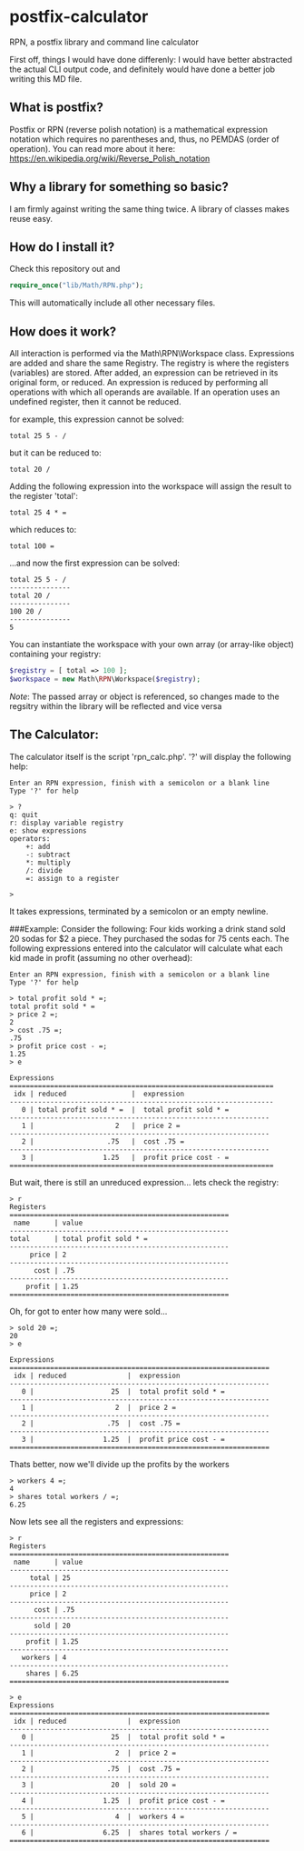 # postfix-calculator
RPN, a postfix library and command line calculator


First off, things I would have done differenly: 
    I would have better abstracted the actual CLI output code, and definitely would have done a better job writing this MD file.



What is postfix?
------
Postfix or RPN (reverse polish notation) is a mathematical expression notation which requires no parentheses and, thus, no PEMDAS (order of operation).  You can read more about it here:  https://en.wikipedia.org/wiki/Reverse_Polish_notation



Why a library for something so basic?
------
I am firmly against writing the same thing twice.  A library of classes makes reuse easy.



How do I install it?
------
Check this repository out and 
```php
require_once("lib/Math/RPN.php");
```
This will automatically include all other necessary files.



How does it work?
------
All interaction is performed via the Math\RPN\Workspace class.  Expressions are added and share the same Registry.  The registry is where the registers (variables) are stored.  After added, an expression can be retrieved in its original form, or reduced.  An expression is reduced by performing all operations with which all operands are available.  If an operation uses an undefined register, then it cannot be reduced. 

for example, this expression cannot be solved:

`total 25 5 - /`

but it can be reduced to:

`total 20 /`

Adding the following expression into the workspace will assign the result to the register 'total':

`total 25 4 * =`

which reduces to:

`total 100 =`

...and now the first expression can be solved:

```
total 25 5 - /
---------------
total 20 /
---------------
100 20 /
---------------
5
```

You can instantiate the workspace with your own array (or array-like object) containing your registry:

```php
$registry = [ total => 100 ];
$workspace = new Math\RPN\Workspace($registry);
```

*Note*: The passed array or object is referenced, so changes made to the regsitry within the library will be reflected and vice versa



The Calculator:
------
The calculator itself is the script 'rpn_calc.php'.  '?' will display the following help:

```
Enter an RPN expression, finish with a semicolon or a blank line
Type '?' for help

> ?
q: quit
r: display variable registry
e: show expressions
operators:
    +: add
    -: subtract
    *: multiply
    /: divide
    =: assign to a register

> 
```

It takes expressions, terminated by a semicolon or an empty newline.


###Example:
Consider the following:  Four kids working a drink stand sold 20 sodas for $2 a piece.  They purchased the sodas for 75 cents each.  The following expressions entered into the calculator will calculate what each kid made in profit (assuming no other overhead):

```
Enter an RPN expression, finish with a semicolon or a blank line
Type '?' for help

> total profit sold * =;
total profit sold * =
> price 2 =;
2
> cost .75 =;
.75
> profit price cost - =;
1.25
> e

Expressions
=================================================================
 idx | reduced                |  expression
-----------------------------------------------------------------
   0 | total profit sold * =  |  total profit sold * =
----------------------------------------------------------------
   1 |                    2   |  price 2 =
----------------------------------------------------------------
   2 |                  .75   |  cost .75 =
----------------------------------------------------------------
   3 |                 1.25   |  profit price cost - =
=================================================================
```

But wait, there is still an unreduced expression... lets check the registry:

```
> r
Registers
======================================================
 name      | value
------------------------------------------------------
total      | total profit sold * =
------------------------------------------------------
     price | 2
------------------------------------------------------
      cost | .75
------------------------------------------------------
    profit | 1.25
======================================================
```

Oh, for got to enter how many were sold...

```
> sold 20 =;
20
> e

Expressions
================================================================
 idx | reduced               |  expression
----------------------------------------------------------------
   0 |                   25  |  total profit sold * =
----------------------------------------------------------------
   1 |                    2  |  price 2 =
----------------------------------------------------------------
   2 |                  .75  |  cost .75 =
----------------------------------------------------------------
   3 |                 1.25  |  profit price cost - =
================================================================
```

Thats better, now we'll divide up the profits by the workers

```
> workers 4 =;
4
> shares total workers / =;
6.25
```

Now lets see all the registers and expressions:

```
> r
Registers
======================================================
 name      | value
------------------------------------------------------
     total | 25
------------------------------------------------------
     price | 2
------------------------------------------------------
      cost | .75
------------------------------------------------------
      sold | 20
------------------------------------------------------
    profit | 1.25
------------------------------------------------------
   workers | 4
------------------------------------------------------
    shares | 6.25
======================================================

> e
Expressions
================================================================
 idx | reduced               |  expression
----------------------------------------------------------------
   0 |                   25  |  total profit sold * =
----------------------------------------------------------------
   1 |                    2  |  price 2 =
----------------------------------------------------------------
   2 |                  .75  |  cost .75 =
----------------------------------------------------------------
   3 |                   20  |  sold 20 =
----------------------------------------------------------------
   4 |                 1.25  |  profit price cost - =
----------------------------------------------------------------
   5 |                    4  |  workers 4 =
----------------------------------------------------------------
   6 |                 6.25  |  shares total workers / =
================================================================
```

